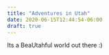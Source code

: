 ```yaml
---
title: "Adventures in Utah"
date: 2020-06-15T12:44:54-06:00
draft: true
---
```

Its a BeaUtahful world out there :) 
